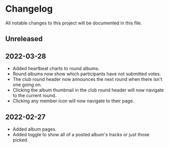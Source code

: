 # Changelog

All notable changes to this project will be documented in this file.

## Unreleased

## 2022-03-28

* Added heartbeat charts to round albums.
* Round albums now show which participants have not submitted votes.
* The club round header now announces the next round when there isn't one going on.
* Clicking the album thumbnail in the club round header will now navigate to the current round.
* Clicking any member icon will now navigate to their page.

## 2022-02-27

* Added album pages.
* Added toggle to show all of a posted album's tracks or just those picked.
